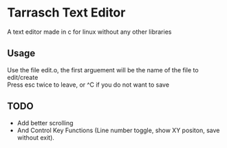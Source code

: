 # Tarrasch Text Editor  
A text editor made in c for linux without any other libraries  
    
## Usage  
Use the file edit.o, the first arguement will be the name of the file to edit/create  
Press esc twice to leave, or ^C if you do not want to save  
  
## TODO  
- Add better scrolling  
- And Control Key Functions (Line number toggle, show XY positon, save without exit).  